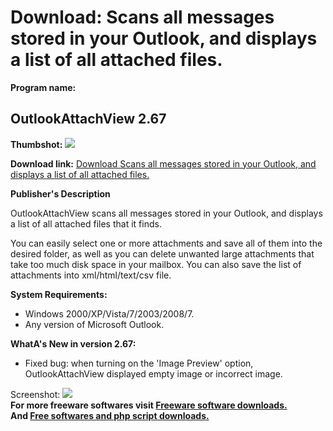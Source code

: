 # Download: Scans all messages stored in your Outlook, and displays a list of all attached files.

**Program name:**

## OutlookAttachView 2.67

  
**Thumbshot:** ![](http://www.freewarefiles.com/screenshot/outlookattachview_md.jpg)   
  
**Download link:** [Download Scans all messages stored in your Outlook, and displays a list of all attached files.](http://freesoftwares.boysofts.com/OutlookAttachView_program_48324.html)  
  


**Publisher's Description**  
  


OutlookAttachView scans all messages stored in your Outlook, and displays a list of all attached files that it finds. 

You can easily select one or more attachments and save all of them into the desired folder, as well as you can delete unwanted large attachments that take too much disk space in your mailbox. You can also save the list of attachments into xml/html/text/csv file.

**System Requirements:**

  * Windows 2000/XP/Vista/7/2003/2008/7. 
  * Any version of Microsoft Outlook. 

**WhatA's New in version 2.67:**

  * Fixed bug: when turning on the 'Image Preview' option, OutlookAttachView displayed empty image or incorrect image. 

  
  
Screenshot: ![](http://www.freewarefiles.com/screenshot/outlookattachview.jpg)   
**For more freeware softwares visit [Freeware software downloads.](http://freesoftwares.boysofts.com/)**   
**And [Free softwares and php script downloads.](http://www.boysofts.com/)**
